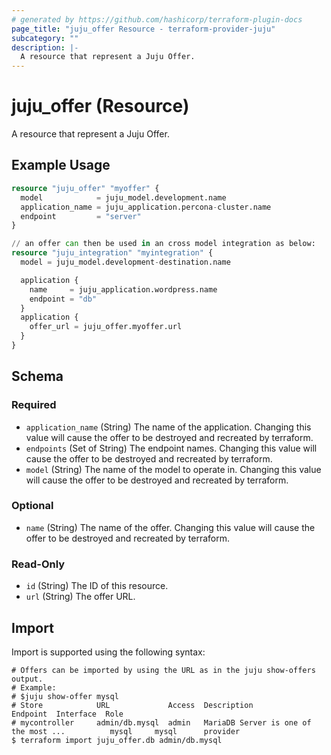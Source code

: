 ```yaml
---
# generated by https://github.com/hashicorp/terraform-plugin-docs
page_title: "juju_offer Resource - terraform-provider-juju"
subcategory: ""
description: |-
  A resource that represent a Juju Offer.
---
```


# juju_offer (Resource)

A resource that represent a Juju Offer.

## Example Usage

```terraform
resource "juju_offer" "myoffer" {
  model            = juju_model.development.name
  application_name = juju_application.percona-cluster.name
  endpoint         = "server"
}

// an offer can then be used in an cross model integration as below:
resource "juju_integration" "myintegration" {
  model = juju_model.development-destination.name

  application {
    name     = juju_application.wordpress.name
    endpoint = "db"
  }
  application {
    offer_url = juju_offer.myoffer.url
  }
}
```

<!-- schema generated by tfplugindocs -->
## Schema

### Required

- `application_name` (String) The name of the application. Changing this value will cause the offer to be destroyed and recreated by terraform.
- `endpoints` (Set of String) The endpoint names. Changing this value will cause the offer to be destroyed and recreated by terraform.
- `model` (String) The name of the model to operate in. Changing this value will cause the offer to be destroyed and recreated by terraform.

### Optional

- `name` (String) The name of the offer. Changing this value will cause the offer to be destroyed and recreated by terraform.

### Read-Only

- `id` (String) The ID of this resource.
- `url` (String) The offer URL.

## Import

Import is supported using the following syntax:

```shell
# Offers can be imported by using the URL as in the juju show-offers output.
# Example:
# $juju show-offer mysql
# Store            URL             Access  Description                                    Endpoint  Interface  Role
# mycontroller     admin/db.mysql  admin   MariaDB Server is one of the most ...          mysql     mysql      provider
$ terraform import juju_offer.db admin/db.mysql
```
